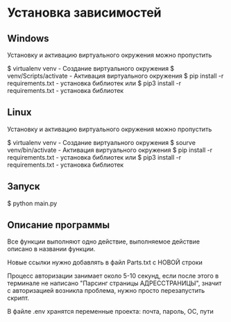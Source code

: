 # Установка зависимостей

## Windows
Установку и активацию виртуального окружения можно пропустить

$ virtualenv venv - Создание виртуального окружения
$ venv/Scripts/activate - Активация виртуального окружения
$ pip install -r requirements.txt - установка библиотек
или
$ pip3 install -r requirements.txt - установка библиотек

## Linux
Установку и активацию виртуального окружения можно пропустить

$ virtualenv venv - Создание виртуального окружения
$ sourve venv/bin/activate - Активация виртуального окружения
$ pip install -r requirements.txt - установка библиотек
или
$ pip3 install -r requirements.txt - установка библиотек

## Запуск 
$ python main.py

## Описание программы
Все функции выполняют одно действие, выполняемое действие описано в названии функции.

Новые ссылки нужно добавлять в файл Parts.txt c НОВОЙ строки

Процесс авторизации занимает около 5-10 секунд, если после этого в терминале не написано "Парсинг страницы АДРЕССТРАНИЦЫ",
значит с  авторизацией возникла проблема, нужно просто перезапустить скрипт.

В файле .env хранятся переменные проекта: почта, пароль, ОС, пути